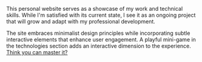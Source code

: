 This personal website serves as a showcase of my work and technical skills. While I'm satisfied with its current state, I see it as an ongoing project that will grow and adapt with my professional development.

The site embraces minimalist design principles while incorporating subtle interactive elements that enhance user engagement. A playful mini-game in the technologies section adds an interactive dimension to the experience. [Think you can master it?](/)
